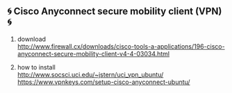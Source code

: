 ## :cyclone: Cisco Anyconnect secure mobility client (VPN) :cyclone:

1. download  
http://www.firewall.cx/downloads/cisco-tools-a-applications/196-cisco-anyconnect-secure-mobility-client-v4-4-03034.html

2. how to install  
http://www.socsci.uci.edu/~jstern/uci_vpn_ubuntu/
https://www.vpnkeys.com/setup-cisco-anyconnect-ubuntu/



